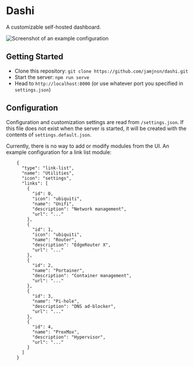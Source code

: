 # Dashi
A customizable self-hosted dashboard.

![Screenshot of an example configuration](https://user-images.githubusercontent.com/1876231/102650793-4b1eca00-4120-11eb-9798-0a6728aa1dbf.png)

## Getting Started
- Clone this repository: `git clone https://github.com/jamjnsn/dashi.git`
- Start the server: `npm run serve`
- Head to `http://localhost:8000` (or use whatever port you specified in `settings.json`)

## Configuration
Configuration and customization settings are read from `/settings.json`. If this file does not exist when the server is started, it will be created with the contents of `settings.default.json`.

Currently, there is no way to add or modify modules from the UI.  An example configuration for a link list module:

```...
    {
      "type": "link-list",
      "name": "Utilities",
      "icon": "settings",
      "links": [
        {
          "id": 0,
          "icon": "ubiquiti",
          "name": "Unifi",
          "description": "Network management",
          "url": "..."
        },
        {
          "id": 1,
          "icon": "ubiquiti",
          "name": "Router",
          "description": "EdgeRouter X",
          "url": "..."
        },
        {
          "id": 2,
          "name": "Portainer",
          "description": "Container management",
          "url": "..."
        },
        {
          "id": 3,
          "name": "Pi-hole",
          "description": "DNS ad-blocker",
          "url": "..."
        },
        {
          "id": 4,
          "name": "ProxMox",
          "description": "Hypervisor",
          "url": "..."
        }
      ]
    }
```